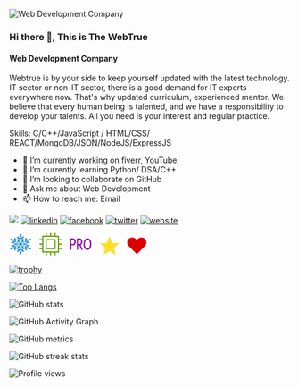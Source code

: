 ![Web Development Company](https://i.ibb.co/vPcr3YG/cover-1.png)

### Hi there 👋, This is The WebTrue
#### Web Development Company

Webtrue is by your side to keep yourself 
updated with the latest technology.
IT sector or non-IT sector, 
there is a good demand for
IT experts everywhere now. 
That's why updated curriculum, 
experienced mentor. 
We believe that every human 
being is talented, and we have a 
responsibility to develop your talents. 
All you need is your interest and regular practice.


Skills: C/C++/JavaScript / HTML/CSS/ REACT/MongoDB/JSON/NodeJS/ExpressJS

- 🔭 I’m currently working on fiverr, YouTube 
- 🌱 I’m currently learning Python/ DSA/C++ 
- 👯 I’m looking to collaborate on GitHub 
- 💬 Ask me about Web Development 
- 📫 How to reach me: Email 


[<img src='https://i.ibb.co/8bpzYdq/facebook.png' height='40'>](https://github.com/The-webtrue)  [<img src='https://cdn.jsdelivr.net/npm/simple-icons@3.0.1/icons/linkedin.svg' alt='linkedin' height='40'>](https://www.linkedin.com/in/https://www.linkedin.com/in/web-true-694328245//)  [<img src='https://cdn.jsdelivr.net/npm/simple-icons@3.0.1/icons/facebook.svg' alt='facebook' height='40'>](https://www.facebook.com/https://www.facebook.com/thewebtrue)  [<img src='https://cdn.jsdelivr.net/npm/simple-icons@3.0.1/icons/twitter.svg' alt='twitter' height='40'>](https://twitter.com/@WebTrue1)  [<img src='https://cdn.jsdelivr.net/npm/simple-icons@3.0.1/icons/icloud.svg' alt='website' height='40'>](www.thewebtrue.com)  

<a href='https://archiveprogram.github.com/'><img src='https://raw.githubusercontent.com/acervenky/animated-github-badges/master/assets/acbadge.gif' width='40' height='40'></a> <a href='https://docs.github.com/en/developers'><img src='https://raw.githubusercontent.com/acervenky/animated-github-badges/master/assets/devbadge.gif' width='40' height='40'></a> <a href='https://github.com/pricing'><img src='https://raw.githubusercontent.com/acervenky/animated-github-badges/master/assets/pro.gif' width='40' height='40'></a> <a href='https://stars.github.com/'><img src='https://raw.githubusercontent.com/acervenky/animated-github-badges/master/assets/starbadge.gif' width='35' height='35'></a> <a href='https://docs.github.com/en/github/supporting-the-open-source-community-with-github-sponsors'><img src='https://raw.githubusercontent.com/acervenky/animated-github-badges/master/assets/sponsorbadge.gif' width='35' height='35'></a> 

[![trophy](https://github-profile-trophy.vercel.app/?username=The-webtrue)](https://github.com/ryo-ma/github-profile-trophy)

[![Top Langs](https://github-readme-stats.vercel.app/api/top-langs/?username=The-webtrue)](https://github.com/anuraghazra/github-readme-stats)

![GitHub stats](https://github-readme-stats.vercel.app/api?username=The-webtrue&show_icons=true&count_private=true)  

![GitHub Activity Graph](https://activity-graph.herokuapp.com/graph?username=The-webtrue)  

![GitHub metrics](https://metrics.lecoq.io/The-webtrue)  

![GitHub streak stats](https://github-readme-streak-stats.herokuapp.com/?user=The-webtrue)  

![Profile views](https://gpvc.arturio.dev/The-webtrue)  
